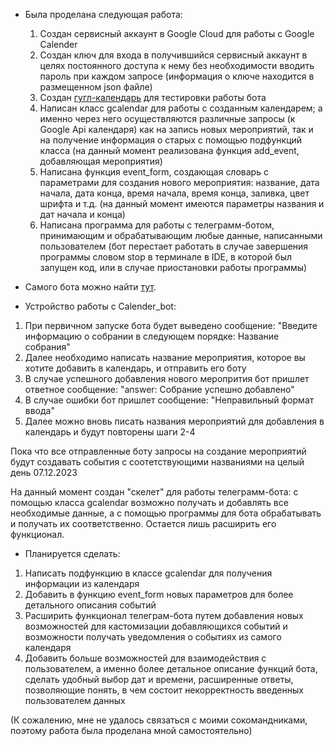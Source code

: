 - Была проделана следующая работа:
  1. Создан сервисный аккаунт в Google Cloud для работы с Google Calender
  2. Создан ключ для входа в получившийся сервисный аккаунт в целях постоянного доступа к нему без необходимости вводить пароль при каждом запросе (информация о ключе находится в размещенном json файле)
  3. Создан [гугл-календарь](https://calendar.google.com/calendar/u/0?cid=MjcyMzFmMmNjYjcyZGQzMWQ2ZDZhYTAwN2JmZjhhMWRmMDk5ODY4NzM0NWQ0N2NkMWQ4ZTYwYTY1MWU4ZTM4YUBncm91cC5jYWxlbmRhci5nb29nbGUuY29t) для тестировки работы бота
  4. Написан класс gcalendar для работы с созданным календарем; а именно через него осуществляются различные запросы (к Google Api календаря) как на запись новых мероприятий, так и на получение информация о старых с помощью подфункций класса (на данный момент реализована функция add_event, добавляющая мероприятия)
  5. Написана функция event_form, создающая словарь с параметрами для создания нового мероприятия: название, дата начала, дата конца, время начала, время конца, заливка, цвет шрифта и т.д. (на данный момент имеются параметры названия и дат начала и конца)
  6. Написана программа для работы с телеграмм-ботом, принимающим и обрабатывающим любые данные, написанными пользователем (бот перестает работать в случае завершения программы словом stop в терминале в IDE, в которой был запущен код, или в случае приостановки работы программы)

- Самого бота можно найти [тут](https://t.me/Calender_w_google_bot).

- Устройство работы с Calender_bot:
1. При первичном запуске бота будет выведено сообщение: "Введите информацию о собрании в следующем порядке:
 Название собрания"
2. Далее необходимо написать название мероприятия, которое вы хотите добавить в календарь, и отправить его боту
3. В случае успешного добавления нового меропрития бот пришлет ответное сообщение: "answer: Собрание успешно добавлено"
4. В случае ошибки бот пришлет сообщение: "Неправильный формат ввода"
5. Далее можно вновь писать названия мероприятий для добавления в календарь и будут повторены шаги 2-4

Пока что все отправленные боту запросы на создание мероприятий будут создавать события с соотетствующими названиями на целый день 07.12.2023

На данный момент создан "скелет" для работы телеграмм-бота: с помощью класса gcalendar возможно получать и добавлять все необходимые данные, а с помощью программы для бота обрабатывать и получать их соответственно. Остается лишь расширить его функционал.

- Планируется сделать:
1. Написать подфункцию в классе gcalendar для получения информации из календаря
2. Добавить в функцию event_form новых параметров для более детального описания событий
3. Расширить функционал телеграм-бота путем добавления новых возможностей для кастомизации добавляющихся событий и возможности получать уведомления о событиях из самого календаря
4. Добавить больше возможностей для взаимодействия с пользователем, а именно более детальное описание функций бота, сделать удобный выбор дат и времени, расширенные ответы, позволяющие понять, в чем состоит некорректность введенных пользователем данных

(К сожалению, мне не удалось связаться с моими сокомандниками, поэтому работа была проделана мной самостоятельно)
